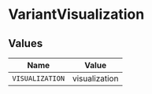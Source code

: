 # VariantVisualization


## Values

| Name            | Value           |
| --------------- | --------------- |
| `VISUALIZATION` | visualization   |